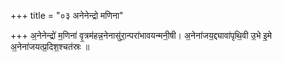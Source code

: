 +++
title = "०३ अनेनेन्द्रो मणिना"

+++
अ॒नेनेन्द्रो॑ म॒णिना॑ वृ॒त्रम॑हन्न॒नेनासु॑रा॒न्परा॑भावयन्मनी॒षी। अ॒नेना॑जय॒द्द्यावा॑पृथि॒वी उ॒भे इ॒मे अ॒नेना॑जयत्प्र॒दिश॒श्चत॑स्रः ॥